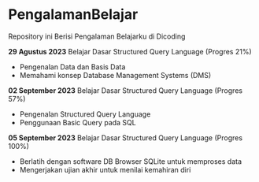 # PengalamanBelajar
Repository ini Berisi Pengalaman Belajarku di Dicoding

**29 Agustus 2023**
Belajar Dasar Structured Query Language (Progres 21%)
 * Pengenalan Data dan Basis Data
 * Memahami konsep Database Management Systems (DMS)
 
 **02 September 2023**
 Belajar Dasar Structured Query Language (Progres 57%)
 * Pengenalan Structured Query Language
 * Penggunaan Basic Query pada SQL

**05 September 2023**
Belajar Dasar Structured Query Language (Progres 100%)
 * Berlatih dengan software DB Browser SQLite untuk memproses data
 * Mengerjakan ujian akhir untuk menilai kemahiran diri
